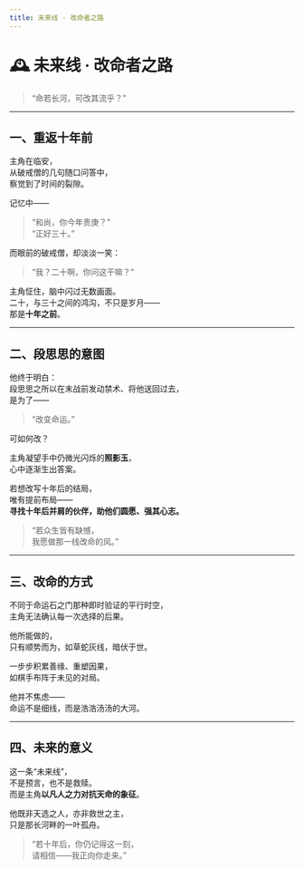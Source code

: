 ```yaml
---
title: 未来线 · 改命者之路
---
```


# 🕰️ 未来线 · 改命者之路

> “命若长河，可改其流乎？”

---

## 一、重返十年前

主角在临安，  
从破戒僧的几句随口问答中，  
察觉到了时间的裂隙。

记忆中——  

> “和尚，你今年贵庚？”  
> “正好三十。”  

而眼前的破戒僧，却淡淡一笑：

> “我？二十啊，你问这干嘛？”  

主角怔住，脑中闪过无数画面。  
二十，与三十之间的鸿沟，不只是岁月——  
那是**十年之前**。

---

## 二、段思思的意图

他终于明白：  
段思思之所以在末战前发动禁术、将他送回过去，  
是为了——  

> “改变命运。”  

可如何改？  

主角凝望手中仍微光闪烁的**照影玉**，  
心中逐渐生出答案。  

若想改写十年后的结局，  
唯有提前布局——  
**寻找十年后并肩的伙伴，助他们圆愿、强其心志。**

> “若众生皆有缺憾，  
>  我愿做那一线改命的风。”

---

## 三、改命的方式

不同于命运石之门那种即时验证的平行时空，  
主角无法确认每一次选择的后果。  

他所能做的，  
只有顺势而为，如草蛇灰线，暗伏于世。  

一步步积累善缘、重塑因果，  
如棋手布阵于未见的对局。  

他并不焦虑——  
命运不是细线，而是浩浩汤汤的大河。

---

## 四、未来的意义

这一条“未来线”，  
不是预言，也不是救赎。  
而是主角**以凡人之力对抗天命的象征**。  

他既非天选之人，亦非救世之主，  
只是那长河畔的一叶孤舟。  

> “若十年后，你仍记得这一刻，  
>  请相信——我正向你走来。”

